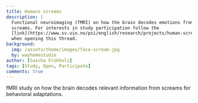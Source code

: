 ```yaml
---
title: Humans screams
description: |
  Functional neuroimaging (fMRI) on how the brain decodes emotions from human
  screams. For interests in study participation follow the
  [link](https://www.sv.uio.no/psi/english/research/projects/human-screams-and-the-affective-brain/index.html){:target="_blank"}
  when opening this thread.
background:
  img: /assets/theme/images/face-scream.jpg
  by: wayhomestudio
author: [Sascha Frühholz]
tags: [Study, Open, Participate]
comments: true
---
```


fMRI study on how the brain decodes relevant information from screams for
behavioral adaptations.

